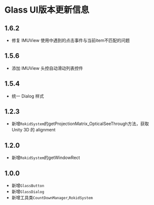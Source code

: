 # Glass UI版本更新信息
## 1.6.2
* 修复 IMUView 使用中遇到的点击事件与当前item不匹配的问题

## 1.5.6
* 添加 IMUView 头控自动滑动列表控件

## 1.5.4
* 统一 Dialog 样式

## 1.2.3
* 新增`RokidSystem`的getProjectionMatrix_OpticalSeeThrough方法，获取 Unity 3D 的 alignment

## 1.2.0
* 新增`RokidSystem`的getWindowRect

## 1.0.0
* 新增`GlassButton`
* 新增`GlassDialog`
* 新增工具类`CountDownManager`,`RokidSystem`